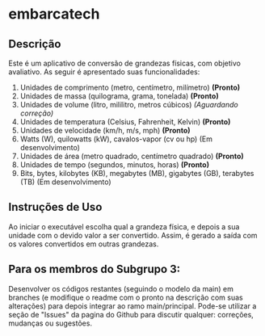 ﻿# embarcatech

## Descrição

Este é um aplicativo de conversão de grandezas físicas, com objetivo avaliativo. As seguir é apresentado suas funcionalidades:

1. Unidades de comprimento (metro, centímetro, milímetro)                            **(Pronto)**
2. Unidades de massa (quilograma, grama, tonelada)                                   **(Pronto)**
3. Unidades de volume (litro, mililitro, metros cúbicos)                        *(Aguardando correção)*
4. Unidades de temperatura (Celsius, Fahrenheit, Kelvin)                             **(Pronto)**
5. Unidades de velocidade (km/h, m/s, mph)                                           **(Pronto)**
6. Watts (W), quilowatts (kW), cavalos-vapor (cv ou hp)                         (Em desenvolvimento)
7. Unidades de área (metro quadrado, centímetro quadrado)                            **(Pronto)**
8. Unidades de tempo (segundos, minutos, horas)                                      **(Pronto)**
9. Bits, bytes, kilobytes (KB), megabytes (MB), gigabytes (GB), terabytes (TB)  (Em desenvolvimento)

## Instruções de Uso

Ao iniciar o executável escolha qual a grandeza física, e depois a sua unidade com o devido valor a ser convertido. Assim, é gerado a saída com os valores convertidos em outras grandezas.

## Para os membros do Subgrupo 3:

Desenvolver os códigos restantes (seguindo o modelo da main) em branches (e modifique o readme com o pronto na descrição com suas alterações) para depois integrar ao ramo main/principal. Pode-se utilizar a seção de "Issues" da pagina do Github para discutir qualquer: correções, mudanças ou sugestões.
